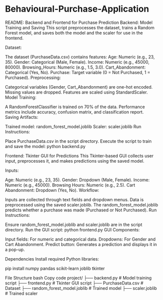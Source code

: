 # Behavioural-Purchase-Application

README: Backend and Frontend for Purchase Prediction
Backend: Model Training and Saving
This script preprocesses the dataset, trains a Random Forest model, and saves both the model and the scaler for use in the frontend.

Dataset:

The dataset (PurchaseData.csv) contains features:
Age: Numeric (e.g., 23, 35).
Gender: Categorical (Male, Female).
Income: Numeric (e.g., 45000, 80000).
Browsing_Hours: Numeric (e.g., 1.5, 3.0).
Cart_Abandonment: Categorical (Yes, No).
Purchase: Target variable (0 = Not Purchased, 1 = Purchased).
Preprocessing:

Categorical variables (Gender, Cart_Abandonment) are one-hot encoded.
Missing values are dropped.
Features are scaled using StandardScaler.
Model Training:

A RandomForestClassifier is trained on 70% of the data.
Performance metrics include accuracy, confusion matrix, and classification report.
Saving Artifacts:

Trained model: random_forest_model.joblib
Scaler: scaler.joblib
Run Instructions:

Place PurchaseData.csv in the script directory.
Execute the script to train and save the model:
python backend.py



Frontend: Tkinter GUI for Predictions
This Tkinter-based GUI collects user input, preprocesses it, and makes predictions using the saved model.

Inputs:

Age: Numeric (e.g., 23, 35).
Gender: Dropdown (Male, Female).
Income: Numeric (e.g., 45000).
Browsing Hours: Numeric (e.g., 2.5).
Cart Abandonment: Dropdown (Yes, No).
Workflow:

Inputs are collected through text fields and dropdown menus.
Data is preprocessed using the saved scaler.joblib.
The random_forest_model.joblib predicts whether a purchase was made (Purchased or Not Purchased).
Run Instructions:

Ensure random_forest_model.joblib and scaler.joblib are in the script directory.
Run the GUI script:
python frontend.py
GUI Components:

Input fields: For numeric and categorical data.
Dropdowns: For Gender and Cart Abandonment.
Predict button: Generates a prediction and displays it in a pop-up.

Dependencies
Install required Python libraries:

pip install numpy pandas scikit-learn joblib tkinter

File Structure
bash
Copy code
project/
├── backend.py                 # Model training script
├── frontend.py                # Tkinter GUI script
├── PurchaseData.csv           # Dataset
├── random_forest_model.joblib # Trained model
├── scaler.joblib              # Trained scaler
